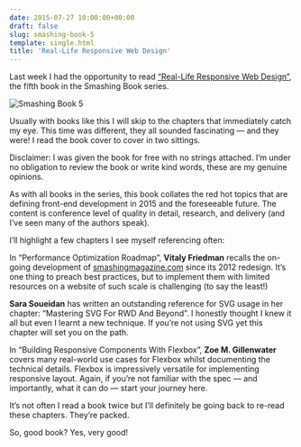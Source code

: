 ```yaml
---
date: 2015-07-27 10:00:00+00:00
draft: false
slug: smashing-book-5
template: single.html
title: 'Real-Life Responsive Web Design'
---
```


Last week I had the opportunity to read [“Real-Life Responsive Web Design”](http://www.smashingmagazine.com/2015/07/finally-smashing-book-5-is-here-and-its-hot-like-smoking-barrels/), the fifth book in the Smashing Book series.

<p class="post__image"><img src="/images/blog/smashing-book-5.png" alt="Smashing Book 5"></p>

Usually with books like this I will skip to the chapters that immediately catch my eye. This time was different, they all sounded fascinating — and they were! I read the book cover to cover in two sittings.

<p class="p--light p--small">Disclaimer: I was given the book for free with no strings attached. I’m under no obligation to review the book or write kind words, these are my genuine opinions.</p>

As with all books in the series, this book collates the red hot topics that are defining front-end development in 2015 and the foreseeable future. The content is conference level of quality in detail, research, and delivery (and I’ve seen many of the authors speak).

I’ll highlight a few chapters I see myself referencing often:

In “Performance Optimization Roadmap”, **Vitaly Friedman** recalls the on-going development of [smashingmagazine.com](http://www.smashingmagazine.com/) since its 2012 redesign. It’s one thing to preach best practices, but to implement them with limited resources on a website of such scale is challenging (to say the least!) 

**Sara Soueidan** has written an outstanding reference for SVG usage in her chapter: “Mastering SVG For RWD And Beyond”. I honestly thought I knew it all but even I learnt a new technique. If you’re not using SVG yet this chapter will set you on the path.

In “Building Responsive Components With Flexbox”, **Zoe M. Gillenwater** covers many real-world use cases for Flexbox whilst documenting the technical details. Flexbox is impressively versatile for implementing responsive layout. Again, if you’re not familiar with the spec — and importantly, what it can do — start your journey here.

It’s not often I read a book twice but I’ll definitely be going back to re-read these chapters. They’re packed.

So, good book? Yes, very good!